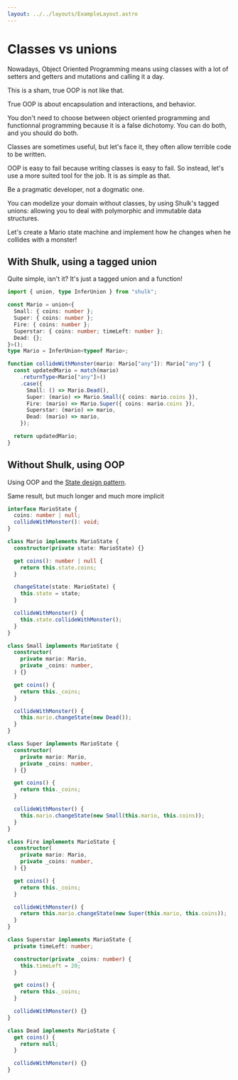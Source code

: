 ```yaml
---
layout: ../../layouts/ExampleLayout.astro
---
```


# Classes vs unions

Nowadays, Object Oriented Programming means using classes with a lot of setters and getters and mutations and calling it a day.

This is a sham, true OOP is not like that.

True OOP is about encapsulation and interactions, and behavior.

You don't need to choose between object oriented programming and functionnal programming because it is a false dichotomy. You can do both, and you should do both.

Classes are sometimes useful, but let's face it, they often allow terrible code to be written.

OOP is easy to fail because writing classes is easy to fail. So instead, let's use a more suited tool for the job. It is as simple as that.

Be a pragmatic developer, not a dogmatic one.

You can modelize your domain without classes, by using Shulk's tagged unions: allowing you to deal with polymorphic and immutable data structures.

Let's create a Mario state machine and implement how he changes when he collides with a monster!

## With Shulk, using a tagged union

Quite simple, isn't it? It's just a tagged union and a function!

```ts
import { union, type InferUnion } from "shulk";

const Mario = union<{
  Small: { coins: number };
  Super: { coins: number };
  Fire: { coins: number };
  Superstar: { coins: number; timeLeft: number };
  Dead: {};
}>();
type Mario = InferUnion<typeof Mario>;

function collideWithMonster(mario: Mario["any"]): Mario["any"] {
  const updatedMario = match(mario)
    .returnType<Mario["any"]>()
    .case({
      Small: () => Mario.Dead(),
      Super: (mario) => Mario.Small({ coins: mario.coins }),
      Fire: (mario) => Mario.Super({ coins: mario.coins }),
      Superstar: (mario) => mario,
      Dead: (mario) => mario,
    });

  return updatedMario;
}
```

## Without Shulk, using OOP

Using OOP and the [State design pattern](https://refactoring.guru/design-patterns/state).

Same result, but much longer and much more implicit

```ts
interface MarioState {
  coins: number | null;
  collideWithMonster(): void;
}

class Mario implements MarioState {
  constructor(private state: MarioState) {}

  get coins(): number | null {
    return this.state.coins;
  }

  changeState(state: MarioState) {
    this.state = state;
  }

  collideWithMonster() {
    this.state.collideWithMonster();
  }
}

class Small implements MarioState {
  constructor(
    private mario: Mario,
    private _coins: number,
  ) {}

  get coins() {
    return this._coins;
  }

  collideWithMonster() {
    this.mario.changeState(new Dead());
  }
}

class Super implements MarioState {
  constructor(
    private mario: Mario,
    private _coins: number,
  ) {}

  get coins() {
    return this._coins;
  }

  collideWithMonster() {
    this.mario.changeState(new Small(this.mario, this.coins));
  }
}

class Fire implements MarioState {
  constructor(
    private mario: Mario,
    private _coins: number,
  ) {}

  get coins() {
    return this._coins;
  }

  collideWithMonster() {
    return this.mario.changeState(new Super(this.mario, this.coins));
  }
}

class Superstar implements MarioState {
  private timeLeft: number;

  constructor(private _coins: number) {
    this.timeLeft = 20;
  }

  get coins() {
    return this._coins;
  }

  collideWithMonster() {}
}

class Dead implements MarioState {
  get coins() {
    return null;
  }

  collideWithMonster() {}
}
```
